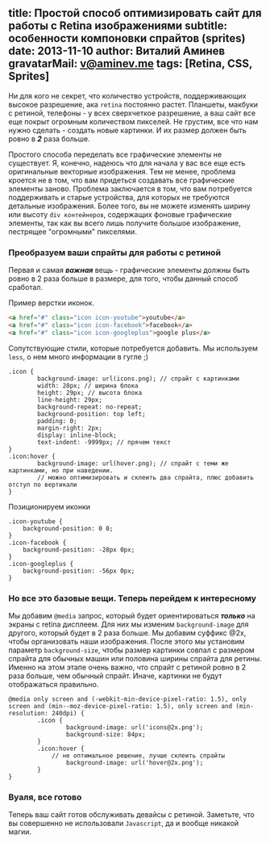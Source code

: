 title: Простой способ оптимизировать сайт для работы с Retina изображениями
subtitle: особенности компоновки спрайтов (sprites)
date: 2013-11-10
author: Виталий Аминев
gravatarMail: v@aminev.me
tags: [Retina, CSS, Sprites]
---

Ни для кого не секрет, что количество устройств, поддерживающих высокое разрешение, ака `retina` постоянно растет. 
Планшеты, макбуки с ретиной, телефоны - у всех сверхчеткое разрешение, а ваш сайт все еще покрыт огромным количеством
пикселей. Не грустим, все что нам нужно сделать - создать новые картинки. И их размер должен быть ровно в ***2*** раза больше.

Простого способа переделать все графические элементы не существует. Я, конечно, надеюсь что для начала у вас все
еще есть оригинальные векторные изображения. Тем не менее, проблема кроется не в том, что вам придеться создавать все 
графические элементы заново. Проблема заключается в том, что вам потребуется поддерживать и старые устройства, для которых
не требуются детальные изображения. Более того, вы не можете изменять ширину или высоту `div контейнеров`, содержащих 
фоновые графические элементы, так как вы всего лишь получите большое изображение, пестрящее "огромными" пикселями.

### Преобразуем ваши спрайты для работы с ретиной

Первая и самая ***важная*** вещь - графические элементы должны быть ровно в 2 раза больше в размере, для того, чтобы данный
способ сработал.

<!-- more -->

Пример верстки иконок.
```html
<a href="#" class="icon icon-youtube">youtube</a>
<a href="#" class="icon icon-facebook">facebook</a>
<a href="#" class="icon icon-googleplus">google plus</a>
```

Сопутствующие стили, которые потребуется добавить. Мы используем `less`, о нем много информации в гугле ;)
```less
.icon {
		background-image: url(icons.png); // спрайт с картинками
		width: 28px; // ширина блока
		height: 29px; // высота блока
		line-height: 29px;
		background-repeat: no-repeat;
		background-position: top left;
		padding: 0;
		margin-right: 2px;
		display: inline-block;
		text-indent: -9999px; // прячем текст
}
.icon:hover {
		background-image: url(hover.png); // спрайт с теми же картинками, но при наведении. 
		// можно оптимизировать и склеить два спрайта, плюс добавить отступ по вертикали
}
```

Позиционируем иконки
```less
.icon-youtube {
    background-position: 0 0;
}
.icon-facebook {
    background-position: -28px 0px;
}
.icon-googleplus {
    background-position: -56px 0px;
}
```

### Но все это базовые вещи. Теперь перейдем к интересному

Мы добавим `@media` запрос, который будет ориентироваться ***только*** на экраны с retina дисплеем. Для них мы изменим
`background-image` для другого, который будет в 2 раза больше. Мы добавим суффикс @2x, чтобы организовать наши изображения.
После этого мы установим параметр `background-size`, чтобы размер картинки совпал с размером спрайта для обычных машин или
половина ширины спрайта для ретины. Именно на этом этапе очень важно, что спрайт с ретиной ровно в 2 раза больше, чем
обычный спрайт. Иначе, картинки не будут отображаться правильно.

```less
@media only screen and (-webkit-min-device-pixel-ratio: 1.5), only screen and (min--moz-device-pixel-ratio: 1.5), only screen and (min-resolution: 240dpi) {
		.icon {
				background-image: url('icons@2x.png');
				background-size: 84px;
		}
		.icon:hover {
		    // не оптимальное решение, лучше склеить спрайты
				background-image: url('hover@2x.png');
		}
}
```

### Вуаля, все готово

Теперь ваш сайт готов обслуживать девайсы с ретиной. Заметьте, что вы совершенно не использовали `Javascript`, да и 
вообще никакой магии.




